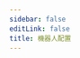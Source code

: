 ```yaml
---
sidebar: false
editLink: false
title: 機器人配置
---
```


<template>
  <div id="setting">
    <h1>機器人配置</h1>
    <div class="custom-block alert warning" v-if="alert == 1">
      <p class="custom-block-title">無配置載入！</p>
      <p>建議通過 bot 的 <code>/s</code> 命令來打開本頁面</p>
    </div>
    <div class="custom-block danger" v-else-if="alert == 2">
      <p class="custom-block-title">您的配置文件可能不是最新的（生成時間為 {{ new Date(bot_confiuration_time).toString().split(' (')[0] }})</p>
      <p>請給 bot 發送 <code>/s</code> 命令打開本配置頁面。</p>
    </div>
    <blockquote>在進行配置之前，請先同意 bot 的隱私策略。</blockquote>
    <div id="replyformat">
      <h2>回覆消息配置</h2>
      <blockquote>
        在這裡可以自訂機器人的返回消息格式
        <br>
        在這裡請確保您的回覆格式不會很長，太多了的話 bot 是發不出來的。
      </blockquote>
      <div id="template">
        <p style="text-align: center;">默認模板（點擊應用）</p>
        <div class="cards">
          <div class="card container" @click="current_template = '%NSFW|#NSFW %title% \\| %author_name% \\#pixiv [%url%](%url%) %p%%\n|tags%'">
            <p>#NSFW <a>XX:Me</a> 1/4<br>
              #DARLINGintheFRANXX #ゼロツー #ココロ #ミク #イクノ #xx:me #トリカ
            </p>
          </div>
          <div class="card container"
            @click="current_template = '%NSFW|#NSFW %[%title%](%url%)% / id=|id% / [%author_name%](%author_url%) %p%%\n|tags%'">
            <p>#NSFW <a>XX:Me</a> / id=67953985 / <a>rumikuu</a> 2/4<br>
              #DARLINGintheFRANXX #ゼロツー #ココロ #ミク #イクノ #xx:me #トリカ
            </p>
          </div>
          <div class="card container"
            @click="current_template = '%NSFW|#NSFW %[%title%](%url%)% / [%author_name%](%author_url%) %p%%\n|tags%'">
            <p>#NSFW <a>XX:Me</a> / <a>rumikuu</a> 3/4<br>
              #DARLINGintheFRANXX #ゼロツー #ココロ #ミク #イクノ #xx:me #トリカ
            </p>
          </div>
        </div>
        <p style="text-align: center;">當前效果</p>
        <div id="customtemplate">
          <div class="card" style="margin: auto;">
            <div style="text-align: center;">
              <img src="../img/67953985_p0.jpg">
            </div>
            <!-- self xss warning -->
            <span class="container" v-html="format(current_template)"></span>
          </div>
          <div class="textareacard">
            <textarea v-model="current_template"></textarea>
          </div>
          <details class="custom-block details">
            <summary>格式幫助</summary>
            <p>
              Telegram 的 Markdown 只支持以下這些：
              <br>
              ** __ []() ```
              <br>
              在自訂之前需要注意這些限制
              <br> 需要顯示連結？
              <br>
              <code>[標題](連結)</code> 遵循 Markdown 格式即可。
              其它的可以按照默認模板的例子更改就行了
              <br>
              <br>
              這邊均使用 %% 作為變數，其中變數前後都可以添加想要的文本進去使用 | 即可添加。
              <br>
              例子: <code>%連結:|url|?233%</code> -> 連結: https://www.pixiv.net/artworks/123?233
              <br>
              喜歡 | 的話，請在前面添加 | 來轉義掉即可
              <br>
              <code>%連結:\||url|\|?233%</code> -> 連結:| https://www.pixiv.net/artworks/123|?233
              <br>
              目前已經有的變數有:
              <br>
              <code>%title%</code> 作品標題
              <br>
              <code>%id%</code> 作品 id
              <br>
              <code>%url%</code> 作品連結 https://www.pixiv.net/artworks/:id
              <br>
              <code>%tags%</code> 作品標籤
              <br>
              <code>%NSFW%</code> 是否為 NSFW 作品
              <br>
              <code>%author_id%</code> 作者id
              <br>
              <code>%author_url%</code> 作者連結
              <br>
              <code>%author_name%</code> 作者名字
              <br>
              <code>%p%</code> 分p的時候顯示當前第幾p 格式為 當前p/總p數 1/2
              <br>
              對於 +sc 模式，bot還有個 <code>%mid%</code> 選項
            </p>
          </details>
        </div>
      </div>
    </div>
    <div id="save" v-if="raw_config !== ''">
      <a target="_tshare" :href="'tg://msg_url?url=' + encodeURIComponent(raw_config)">保存更改</a>
      <p>為了匿名以及靜態化頁面，保存更改需要您複製命令給 bot，如果上面的按鈕無法跳轉至 Telegram 並且發送消息給 Pixiv_bot 請手動複製以下文本黏貼至 bot</p>
      <div class="textareacard">
        <textarea v-model="raw_config" readonly style="resize: none;"></textarea>
      </div>
    </div>
  </div>
</template>

<script>
  let md = new require('markdown-it')()
  export default {
    data: () => ({
      alert: 0,
      bot_confiuration_time: 0,
      current_template: '%NSFW|#NSFW %[%title%](%url%)% %p%%\n|tags%',
      raw_config: ''
    }),
    methods: {
      format(template = false, mode = 'message') {
        return md.render(format({ "original_urls": [1, 2, 3, 4], "id": "67953985", "title": "XX:Me", "author_name": "rumikuu", "author_id": "3654183", "inline": [], "tags": ["DARLINGintheFRANXX", "ゼロツー", "ココロ", "ミク", "イクノ", "xx:me", "トリカゴ"], "nsfw": true }, {
          remove_caption: false,
          telegraph: false,
          tags: true,
          c_show_id: true,
          show_id: true,
          setting: {
            format: {
              message: template,
              inline: template
            }
          }
        }, 'message', 3).replaceAll('\n', '  \n'))
      },
      save() {
        let d = {
          format: {
            message: this.current_template,
            inline: this.current_template,
          },
          time: this.bot_confiuration_time
        }
        sessionStorage.s = encodeUnicode(JSON.stringify(d))
        this.raw_config = encodeUnicode(JSON.stringify(d))
      }
    },
    watch: {
      current_template: function () {
        this.save()
      }
    },
    mounted() {
      // load configure from hash
      let hash = location.hash.substr(1)
      if (sessionStorage.s && (!hash || hash.length < 10)) {
        hash = sessionStorage.s
      }
      try {
        location.hash = '#'
        let setting = {}
        if (setting = JSON.parse(decodeUnicode(hash))) {
          // I don't wanna design the tabs to hold message / inline reply format.....
          this.current_template = setting.format.message
          this.bot_confiuration_time = setting.time
          if (+new Date() - setting.time > 120000 && setting.time !== undefined && setting.time !== 0) { // time - bot generate time > 120s
            this.alert = 2
          }
        }
      } catch (error) {
        this.alert = 1
        console.warn(error, hash)
      }
    }
  }
  function format(td,flag,mode='message',p){let template='';if(flag.single_caption){mode='mediagroup_message'}if(flag.remove_caption){return ''}if(flag.telegraph){if(p==0){template='%title% / %author_name%\n';template+='%url%';template+='%\n|tags%';mode='telegraph'}}else if(!flag.setting.format[mode]){switch(mode){case 'message':case 'inline':template='%NSFW|#NSFW %[%title%](%url%) / [%author_name%](%author_url%)% |p%';template+='%\n|tags%';break;case 'mediagroup_message':template='%[%mid% %title%% |p%%](%url%)%';template+='%\n|tags%';break}}else{template=flag.setting.format[mode]}if(template==''){return ''}else{let splited_template=template.replaceAll('\\%','\uff69').split('%');let replace_list=[['title',td.title.trim()],['id',flag.show_id?td.id:false],['url',`https://pixiv.net/artworks/${td.id }`],['NSFW',td.nsfw],['author_id',td.author_id],['author_url',`https://www.pixiv.net/users/${td.author_id }`],['author_name',td.author_name]];if(td){if(td.imgs_&&td.imgs_.size&&td.imgs_.size.length>1&&p!==-1){replace_list.push(['p',`${(p+1)}/${td.imgs_.size.length }`])}else{replace_list.push(['p',''])}if(flag.tags){let tags='#'+td.tags.join(' #');replace_list.push(['tags',tags])}else{replace_list.push(['tags',''])}}if(flag.single_caption){if(!td){replace_list.push(['mid',flag.mid])}else{replace_list.push(['mid','%mid%'])}}splited_template.forEach((r,id)=>{replace_list.forEach(x=>{if(x&&r.includes(x[0])){if(r==x[0]||r.includes('|')){splited_template[id]=Treplace(mode,r,...x)}}});});console.log(splited_template);template=splited_template.join('').replaceAll('\uff69','%')}return template.trim()}function escape_strings(t){['_','*','[',']','(',')','~','`','>','#','+','-','=','|','{','}','.','!'].forEach(x=>{t=t.replaceAll(x,`\\${ x }`)});return t}function Treplace(mode,r,name,value){if(!r.includes(name)){return r}if(!value){return ''}if(typeof value=='boolean'){value=''}return r.replaceAll('\\|','\uffb4').split('|').map((l,id)=>{if(l==name){if(mode=='telegraph'){return value}return escape_strings(value)}else if(l.includes('author_')||mode=='telegraph'){return l}else{return escape_strings(l)}}).join('').replaceAll('\uffb4','|')}function decodeUnicode(str) { return decodeURIComponent(atob(str).split('').map(function (c) { return '%' + ('00' + c.charCodeAt(0).toString(16)).slice(-2) }).join('')) } function encodeUnicode(str) { return btoa(encodeURIComponent(str).replace(/%([0-9A-F]{2})/g, function toSolidBytes(match, p1) { return String.fromCharCode('0x' + p1) })) }
</script>
